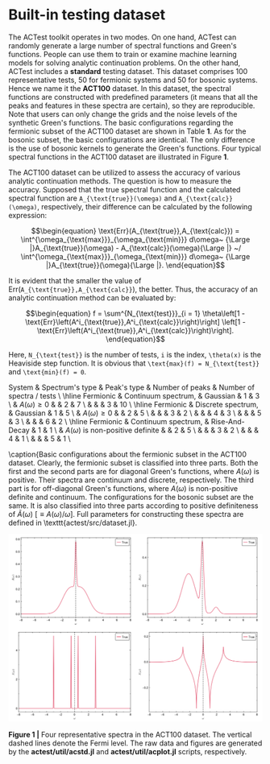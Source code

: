 # Built-in testing dataset

The ACTest toolkit operates in two modes. On one hand, ACTest can randomly generate a large number of spectral functions and Green's functions. People can use them to train or examine machine learning models for solving analytic continuation problems. On the other hand, ACTest includes a **standard** testing dataset. This dataset comprises 100 representative tests, 50 for fermionic systems and 50 for bosonic systems. Hence we name it the **ACT100** dataset. In this dataset, the spectral functions are constructed with predefined parameters (it means that all the peaks and features in these spectra are certain), so they are reproducible. Note that users can only change the grids and the noise levels of the synthetic Green's functions. The basic configurations regarding the fermionic subset of the ACT100 dataset are shown in Table **1**. As for the bosonic subset, the basic configurations are identical. The only difference is the use of bosonic kernels to generate the Green's functions. Four typical spectral functions in the ACT100 dataset are illustrated in Figure **1**.

The ACT100 dataset can be utilized to assess the accuracy of various analytic continuation methods. The question is how to measure the accuracy. Supposed that the true spectral function and the calculated spectral function are ``A_{\text{true}}(\omega)`` and ``A_{\text{calc}}(\omega)``, respectively, their difference can be calculated by the following expression:

```math
\begin{equation}
\text{Err}(A_{\text{true}},A_{\text{calc}}) =
\int^{\omega_{\text{max}}}_{\omega_{\text{min}}} d\omega~
{\Large |}A_{\text{true}}(\omega) - A_{\text{calc}}(\omega){\Large |}
~/
\int^{\omega_{\text{max}}}_{\omega_{\text{min}}} d\omega~
{\Large |}A_{\text{true}}(\omega){\Large |}.
\end{equation}
```

It is evident that the smaller the value of Err(``A_{\text{true}},A_{\text{calc}}``), the better. Thus, the accuracy of an analytic continuation method can be evaluated by:

```math
\begin{equation}
f = \sum^{N_{\text{test}}}_{i = 1}
\theta\left[1 - \text{Err}\left(A^i_{\text{true}},A^i_{\text{calc}}\right)\right]
\left[1 - \text{Err}\left(A^i_{\text{true}},A^i_{\text{calc}}\right)\right].
\end{equation}
```
Here, ``N_{\text{test}}`` is the number of tests, ``i`` is the index, ``\theta(x)`` is the Heaviside step function. It is obvious that ``\text{max}(f) = N_{\text{test}}`` and ``\text{min}(f) = 0``.


System    & Spectrum's type       & Peak's type    & Number of peaks & Number of spectra / tests \\
\hline
Fermionic & Continuum spectrum,   & Gaussian       & 1               & 3                 \\
          & $A(\omega) \ge 0$     &                & 2               & 7                 \\
          &                       &                & 3               & 10                \\
\hline
Fermionic & Discrete spectrum,    & Gaussian       & 1               & 5                 \\
          & $A(\omega) \ge 0$     &                & 2               & 5                 \\
          &                       &                & 3               & 2                 \\
          &                       &                & 4               & 3                 \\
          &                       &                & 5               & 3                 \\
          &                       &                & 6               & 2                 \\
\hline
Fermionic & Continuum spectrum,   & Rise-And-Decay & 1               & 1                 \\
          & $A(\omega)$ is non-positive definite &                & 2               & 5                 \\
          &                       &                & 3               & 2                 \\
          &                       &                & 4               & 1                 \\
          &                       &                & 5               & 1                 \\

\caption{Basic configurations about the fermionic subset in the ACT100 dataset. Clearly, the fermionic subset is classified into three parts. Both the first and the second parts are for diagonal Green's functions, where $A(\omega)$ is positive. Their spectra are continuum and discrete, respectively. The third part is for off-diagonal Green's functions, where $A(\omega)$ is non-positive definite and continuum. The configurations for the bosonic subset are the same. It is also classified into three parts according to positive definiteness of $\tilde{A}(\omega)$ [$\equiv A(\omega)/\omega$]. Full parameters for constructing these spectra are defined in \texttt{actest/src/dataset.jl}.

![T_dataset.png](../assets/T_dataset.png)

**Figure 1 |** Four representative spectra in the ACT100 dataset. The vertical dashed lines denote the Fermi level. The raw data and figures are generated by the **actest/util/acstd.jl** and **actest/util/acplot.jl** scripts, respectively.
